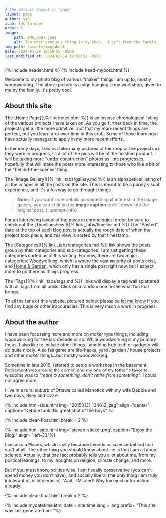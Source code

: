 ```yaml
---
# the default layout is 'page'
layout: page
author: sjg
icon: fas fa-user
order: 5
image: 
    path: IMG_0697.jpeg
    alt: The most precious thing in my shop.  A gift from the family.
img_path: /assets/img/about
date: 2024-01-28 10:59:55 -0500
last_modified_at: 2024-03-14 19:00:51 -0500
---
```


{% include header.html %}
{% include head-mypost.html %}

Welcome to my photo blog of various "maker" things I am up to, mostly woodworking.  The above picture is a sign hanging in my workshop, given to me by the family.  It's pretty cool.

## About this site

The [Home Page]({% link index.html %}) is an inverse chronological listing of the various projects I have taken on.  As you go further back in time, the projects get a little more primitive...not that my more recent things are perfect, but you learn a lot over time in this craft.  Some of those learnings I have actually managed to apply in my more recent efforts.

In the early days, I did not take many pictures of the shop or the projects as they were in progress, so a lot of the pics will be of the finished product.  I will be taking more "under construction" photos as time progresses, hopefully that will make the posts more interesting to those who like a bit of the "behind-the-scenes" thing.

The [Image Gallery]({% link _tabs/gallery.md %}) is an alphabetical listing of all the images in all the posts on the site.  This is meant to be a purely visual experience, and it's a fun way to go throught things. 

> **Note:** If you want more details on something of interest in the image gallery, you can click on the **image caption** to drill down into the original post.
{: .prompt-info}

For an interesting layout of the posts in chronological order, be sure to check out the [Timeline View.]({% link _tabs/timeline.md %})  The "Posted" date at the top of each blog post is actually the rough date of when the project took place, and this view is sorted by that timestamp.

The [Categories]({% link _tabs/categories.md %}) link shows the posts group by their categories and sub-categories.  I am just getting these categories sorted as of this writing.  For now, there are two major categories: [Woodworking](/categories/woodworking), which is where the vast majority of posts exist, and [Home & Garden](/categories/home-garden), which only has a single post right now, but I expect more to go there as things progress.

The [Tags]({% link _tabs/tags.md %}) links will display a tag wall splattered with all tags from all posts.  Click on a random one to see what fun that brings.

To all the fans of this website, pictured below, please be [let me know](mailto:steveng57@outlook.com) if you find any bugs or other inaccuracies.  This is very much a work in progress.

## About the author

I have been focussing more and more on _maker_ type things, including woodworking for the last decade or so. While woodworking is my primary focus, I also like to include other things...anything high tech or gadgety will do quite nicely.  Also fair game are life-hacks, yard / garden / house projects and other _maker_ things...but mostly woodworking.

Sometime in late 2016, I started to setup a workshop in the basement.  Retirement was around the corner, and my one of my father's favorite wisdoms was to _"retire to something, don't retire from something"_.  I could not agree more.

I live in a rural suburb of Ottawa called Manotick with my wife Debbie and two boys, Riley and Ozzie.

{% include html-side.html img="20150131_134612.jpeg" align="center" caption="Debbie took this great shot of the boys" %}

{% include clear-float.html break = 2 %}

{% include html-side.html img="steven-sticker.png" caption="Enjoy the Blog!" align="left-33"%}

I am also a Pisces, which is silly because there is no science behind that stuff at all.  The other thing you should know about me is that I am all about science.  Actually, that one fact probably tells you a lot about me, from my political leanings, to my thoughts on religion, climate change, and more. 

But if you must know, politics wise, I am fiscally conservative (you can't spend money you don't have), and socially liberal (the only thing I am truly intolerant of, is intolerance).  Wait, TMI alert! Way too much information already!

{% include clear-float.html break = 2 %}

{% include mydatetime.html date = site.time lang = lang prefix= "This site was last generated on: "%}